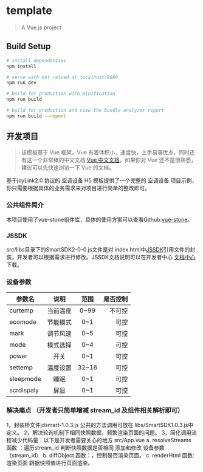 # template

> A Vue.js project

## Build Setup

``` bash
# install dependencies
npm install

# serve with hot reload at localhost:8080
npm run dev

# build for production with minification
npm run build

# build for production and view the bundle analyzer report
npm run build --report
```

## 开发项目

> 该模板基于 Vue 框架，Vue 有着体积小，速度快，上手易等优点，同时还有这一个非常棒的中文文档 [Vue 中文文档](https://cn.vuejs.org/v2/guide/)，如果你对 Vue 还不是很熟悉，建议可以先快速浏览一下 Vue 的文档。

基于joyLink2.0 协议的  空调设备 H5 模板提供了一个完整的 空调设备 项目示例，你只需要根据具体的业务需求来对项目进行简单的整改即可。

### 公共组件简介

本项目使用了vue-stone组件库，具体的使用方案可以查看Github:[vue-stone](https://github.com/jd-smart-fe/vue-stone/)。

### JSSDK

src/libs目录下的SmartSDK2-0-0.js文件是对 index.html中[JSSDK](https://static.360buyimg.com/smart/jdsmart-1.0.3.js)引用文件的封装，开发者可以根据需求进行修改。JSSDK文档说明可以在开发者中心 [文档中心](https://smartdev.jd.com/)下载。

### 设备参数
 | 参数名        | 说明           | 范围  |    是否控制    |
| ------------- |:-------------:| :-----:| ------------:|
| curtemp       | 当前温度       | 0~99    |   不可控      |
| ecomode       | 节能模式       | 0~1     |   可控       |
| mark          | 调节风速       | 0~5     |   可控       |
| mode          | 模式选择       | 0~4     |   可控       |
| power         | 开关          | 0~1     |   可控       |
| settemp       | 温度设置       | 32~16   |   可控       |
| sleepmode     | 睡眠           | 0~1    |   可控       |
| scrdispaly    | 屏显           | 0~1    |   可控       |
### 解决痛点 （开发者只简单增减 stream_id 及组件相关解析即可）
1，封装桥文件jdsmart-1.0.3.js  公共的方法调用可放在 libs/SmartSDK1.0.3.js中定义。
2，解决轮询机制下相同快照数据，频繁渲染页面的问题。
3，简化调用流程减少代码量：以下是开发者需要关心的地方 src/App.vue
  a.  resolveStreams 函数 ：遍历stream_id 判断快照数据是否相同
      添加和修改 设备参数（stream_id）
  b. diffObject 函数：，控制是否渲染页面。
  c. renderHtml 函数: 渲染页面
     跟据快照值进行页面渲染。
